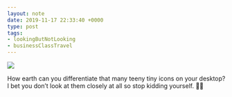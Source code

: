 ```yaml
---
layout: note
date: 2019-11-17 22:33:40 +0000
type: post
tags:
- lookingButNotLooking
- businessClassTravel
---
```


![](https://fundiworks.files.wordpress.com/2019/11/34018e93d65840208be678033fb777fc.jpg?w=600&;h=600)

How earth can you differentiate that many teeny tiny icons on your desktop? I bet you don’t look at them closely at all so stop kidding yourself. 🤣😂

